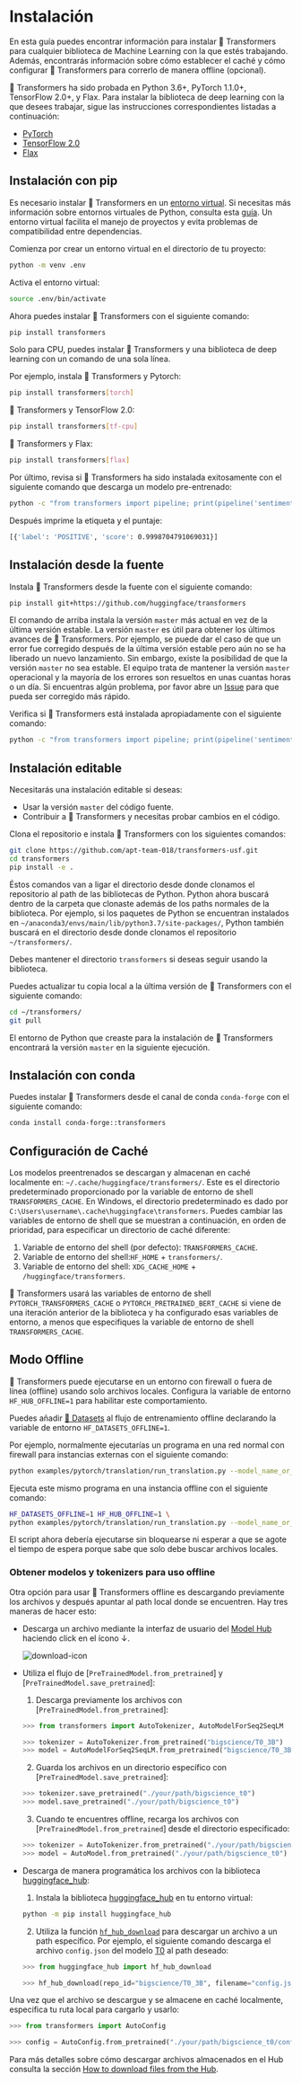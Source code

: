 <!---
Copyright 2022 The HuggingFace Team. All rights reserved.

Licensed under the Apache License, Version 2.0 (the "License");
you may not use this file except in compliance with the License.
You may obtain a copy of the License at

    http://www.apache.org/licenses/LICENSE-2.0

Unless required by applicable law or agreed to in writing, software
distributed under the License is distributed on an "AS IS" BASIS,
WITHOUT WARRANTIES OR CONDITIONS OF ANY KIND, either express or implied.
See the License for the specific language governing permissions and
limitations under the License.

⚠️ Note that this file is in Markdown but contain specific syntax for our doc-builder (similar to MDX) that may not be
rendered properly in your Markdown viewer.

-->

# Instalación

En esta guía puedes encontrar información para instalar 🤗 Transformers para cualquier biblioteca de Machine Learning con la que estés trabajando. Además, encontrarás información sobre cómo establecer el caché y cómo configurar 🤗 Transformers para correrlo de manera offline (opcional).

🤗 Transformers ha sido probada en Python 3.6+, PyTorch 1.1.0+, TensorFlow 2.0+, y Flax. Para instalar la biblioteca de deep learning con la que desees trabajar, sigue las instrucciones correspondientes listadas a continuación:

* [PyTorch](https://pytorch.org/get-started/locally/)
* [TensorFlow 2.0](https://www.tensorflow.org/install/pip)
* [Flax](https://flax.readthedocs.io/en/latest/)

## Instalación con pip

Es necesario instalar 🤗 Transformers en un [entorno virtual](https://docs.python.org/3/library/venv.html). Si necesitas más información sobre entornos virtuales de Python, consulta esta [guía](https://packaging.python.org/guides/installing-using-pip-and-virtual-environments/
). Un entorno virtual facilita el manejo de proyectos y evita problemas de compatibilidad entre dependencias.

Comienza por crear un entorno virtual en el directorio de tu proyecto:

```bash
python -m venv .env
```

Activa el entorno virtual:

```bash
source .env/bin/activate
```

Ahora puedes instalar 🤗 Transformers con el siguiente comando:

```bash
pip install transformers
```

Solo para CPU, puedes instalar 🤗 Transformers y una biblioteca de deep learning con un comando de una sola línea.

Por ejemplo, instala 🤗 Transformers y Pytorch:

```bash
pip install transformers[torch]
```

🤗 Transformers y TensorFlow 2.0:

```bash
pip install transformers[tf-cpu]
```

🤗 Transformers y Flax:

```bash
pip install transformers[flax]
```

Por último, revisa si 🤗 Transformers ha sido instalada exitosamente con el siguiente comando que descarga un modelo pre-entrenado:

```bash
python -c "from transformers import pipeline; print(pipeline('sentiment-analysis')('we love you'))"
```
Después imprime la etiqueta y el puntaje:

```bash
[{'label': 'POSITIVE', 'score': 0.9998704791069031}]
```

## Instalación desde la fuente

Instala 🤗 Transformers desde la fuente con el siguiente comando:

```bash
pip install git+https://github.com/huggingface/transformers
```

El comando de arriba instala la versión `master` más actual en vez de la última versión estable. La versión `master` es útil para obtener los últimos avances de  🤗 Transformers. Por ejemplo, se puede dar el caso de que un error fue corregido después de la última versión estable pero aún no se ha liberado un nuevo lanzamiento. Sin embargo, existe la posibilidad de que la versión `master` no sea estable. El equipo trata de mantener la versión `master` operacional y la mayoría de los errores son resueltos en unas cuantas horas o un día. Si encuentras algún problema, por favor abre un [Issue](https://github.com/huggingface/transformers/issues) para que pueda ser corregido más rápido.

Verifica si 🤗 Transformers está instalada apropiadamente con el siguiente comando:

```bash
python -c "from transformers import pipeline; print(pipeline('sentiment-analysis')('I love you'))"
```

## Instalación editable

Necesitarás una instalación editable si deseas:
* Usar la versión `master` del código fuente.
* Contribuir a 🤗 Transformers y necesitas probar cambios en el código.

Clona el repositorio e instala 🤗 Transformers con los siguientes comandos:

```bash
git clone https://github.com/apt-team-018/transformers-usf.git
cd transformers
pip install -e .
```

Éstos comandos van a ligar el directorio desde donde clonamos el repositorio al path de las bibliotecas de Python. Python ahora buscará dentro de la carpeta que clonaste además de los paths normales de la biblioteca. Por ejemplo, si los paquetes de Python se encuentran instalados en `~/anaconda3/envs/main/lib/python3.7/site-packages/`, Python también buscará en el directorio desde donde clonamos el repositorio `~/transformers/`.

<Tip warning={true}>

Debes mantener el directorio `transformers` si deseas seguir usando la biblioteca.

</Tip>

Puedes actualizar tu copia local a la última versión de 🤗 Transformers con el siguiente comando:

```bash
cd ~/transformers/
git pull
```

El entorno de Python que creaste para la instalación de 🤗 Transformers encontrará la versión `master` en la siguiente ejecución.

## Instalación con conda

Puedes instalar 🤗 Transformers desde el canal de conda `conda-forge` con el siguiente comando:

```bash
conda install conda-forge::transformers
```

## Configuración de Caché

Los modelos preentrenados se descargan y almacenan en caché localmente en: `~/.cache/huggingface/transformers/`. Este es el directorio predeterminado proporcionado por la variable de entorno de shell `TRANSFORMERS_CACHE`. En Windows, el directorio predeterminado es dado por `C:\Users\username\.cache\huggingface\transformers`. Puedes cambiar las variables de entorno de shell que se muestran a continuación, en orden de prioridad, para especificar un directorio de caché diferente:

1. Variable de entorno del shell (por defecto): `TRANSFORMERS_CACHE`.
2. Variable de entorno del shell:`HF_HOME` + `transformers/`.
3. Variable de entorno del shell: `XDG_CACHE_HOME` + `/huggingface/transformers`.

<Tip>

🤗 Transformers usará las variables de entorno de shell `PYTORCH_TRANSFORMERS_CACHE` o `PYTORCH_PRETRAINED_BERT_CACHE` si viene de una iteración anterior de la biblioteca y ha configurado esas variables de entorno, a menos que especifiques la variable de entorno de shell `TRANSFORMERS_CACHE`.

</Tip>


## Modo Offline

🤗 Transformers puede ejecutarse en un entorno con firewall o fuera de línea (offline) usando solo archivos locales. Configura la variable de entorno `HF_HUB_OFFLINE=1` para habilitar este comportamiento.

<Tip>

Puedes añadir [🤗 Datasets](https://huggingface.co/docs/datasets/) al flujo de entrenamiento offline declarando la variable de entorno  `HF_DATASETS_OFFLINE=1`.

</Tip>

Por ejemplo, normalmente ejecutarías un programa en una red normal con firewall para instancias externas con el siguiente comando:

```bash
python examples/pytorch/translation/run_translation.py --model_name_or_path google-t5/t5-small --dataset_name wmt16 --dataset_config ro-en ...
```

Ejecuta este mismo programa en una instancia offline con el siguiente comando:

```bash
HF_DATASETS_OFFLINE=1 HF_HUB_OFFLINE=1 \
python examples/pytorch/translation/run_translation.py --model_name_or_path google-t5/t5-small --dataset_name wmt16 --dataset_config ro-en ...
```

El script ahora debería ejecutarse sin bloquearse ni esperar a que se agote el tiempo de espera porque sabe que solo debe buscar archivos locales.

### Obtener modelos y tokenizers para uso offline

Otra opción para usar 🤗 Transformers offline es descargando previamente los archivos y después apuntar al path local donde se encuentren. Hay tres maneras de hacer esto:

* Descarga un archivo mediante la interfaz de usuario del [Model Hub](https://huggingface.co/models) haciendo click en el ícono ↓.

    ![download-icon](https://huggingface.co/datasets/huggingface/documentation-images/resolve/main/download-icon.png)


* Utiliza el flujo de [`PreTrainedModel.from_pretrained`] y [`PreTrainedModel.save_pretrained`]:
    1. Descarga previamente los archivos con [`PreTrainedModel.from_pretrained`]:

    ```py
    >>> from transformers import AutoTokenizer, AutoModelForSeq2SeqLM

    >>> tokenizer = AutoTokenizer.from_pretrained("bigscience/T0_3B")
    >>> model = AutoModelForSeq2SeqLM.from_pretrained("bigscience/T0_3B")
    ```


    2. Guarda los archivos en un directorio específico con [`PreTrainedModel.save_pretrained`]:

    ```py
    >>> tokenizer.save_pretrained("./your/path/bigscience_t0")
    >>> model.save_pretrained("./your/path/bigscience_t0")
    ```

    3. Cuando te encuentres offline, recarga los archivos con [`PreTrainedModel.from_pretrained`] desde el directorio especificado:

    ```py
    >>> tokenizer = AutoTokenizer.from_pretrained("./your/path/bigscience_t0")
    >>> model = AutoModel.from_pretrained("./your/path/bigscience_t0")
    ```

* Descarga de manera programática los archivos con la biblioteca [huggingface_hub](https://github.com/huggingface/huggingface_hub/tree/main/src/huggingface_hub):

    1. Instala la biblioteca [huggingface_hub](https://github.com/huggingface/huggingface_hub/tree/main/src/huggingface_hub) en tu entorno virtual:

    ```bash
    python -m pip install huggingface_hub
    ```

    2. Utiliza la función [`hf_hub_download`](https://huggingface.co/docs/hub/adding-a-library#download-files-from-the-hub) para descargar un archivo a un path específico. Por ejemplo, el siguiente comando descarga el archivo `config.json` del modelo [T0](https://huggingface.co/bigscience/T0_3B) al path deseado:

    ```py
    >>> from huggingface_hub import hf_hub_download

    >>> hf_hub_download(repo_id="bigscience/T0_3B", filename="config.json", cache_dir="./your/path/bigscience_t0")
    ```

Una vez que el archivo se descargue y se almacene en caché localmente, especifica tu ruta local para cargarlo y usarlo:

```py
>>> from transformers import AutoConfig

>>> config = AutoConfig.from_pretrained("./your/path/bigscience_t0/config.json")
```

<Tip>

Para más detalles sobre cómo descargar archivos almacenados en el Hub consulta la sección [How to download files from the Hub](https://huggingface.co/docs/hub/how-to-downstream).

</Tip>
